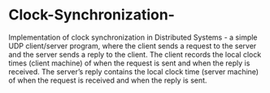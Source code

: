 # Clock-Synchronization-
Implementation of clock synchronization in Distributed Systems - a simple UDP client/server program, where the client sends a request to the server and the server sends a reply to the client. The client records the local clock times (client machine) of when the request is sent and when the reply is received. The server’s reply contains the local clock time (server machine) of when the request is received and when the reply is sent.
